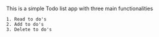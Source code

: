 This is a simple Todo list app with three main functionalities

    1. Read to do's
    2. Add to do's
    3. Delete to do's
